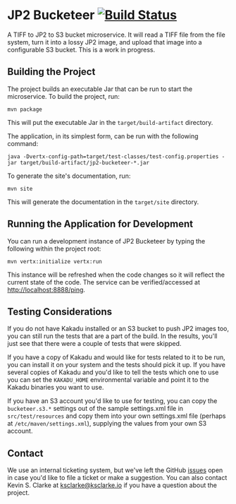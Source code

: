 # JP2 Bucketeer [![Build Status](https://travis-ci.com/UCLALibrary/jp2-bucketeer.svg?branch=master)](https://travis-ci.com/UCLALibrary/jp2-bucketeer)

A TIFF to JP2 to S3 bucket microservice. It will read a TIFF file from the file system, turn it into a lossy JP2 image, and upload that image into a configurable S3 bucket. This is a work in progress.

## Building the Project

The project builds an executable Jar that can be run to start the microservice. To build the project, run:

    mvn package

This will put the executable Jar in the `target/build-artifact` directory.

The application, in its simplest form, can be run with the following command:

    java -Dvertx-config-path=target/test-classes/test-config.properties -jar target/build-artifact/jp2-bucketeer-*.jar

To generate the site's documentation, run:

    mvn site

This will generate the documentation in the `target/site` directory.

## Running the Application for Development

You can run a development instance of JP2 Bucketeer by typing the following within the project root:

    mvn vertx:initialize vertx:run

This instance will be refreshed when the code changes so it will reflect the current state of the code. The service can be verified/accessed at [http://localhost:8888/ping](http://localhost:8888/ping).

## Testing Considerations

If you do not have Kakadu installed or an S3 bucket to push JP2 images too, you can still run the tests that are a part of the build. In the results, you'll just see that there were a couple of tests that were skipped.

If you have a copy of Kakadu and would like for tests related to it to be run, you can install it on your system and the tests should pick it up. If you have several copies of Kakadu and you'd like to tell the tests which one to use you can set the `KAKADU_HOME` environmental variable and point it to the Kakadu binaries you want to use.

If you have an S3 account you'd like to use for testing, you can copy the `bucketeer.s3.*` settings out of the sample settings.xml file in `src/test/resources` and copy them into your own settings.xml file (perhaps at `/etc/maven/settings.xml`), supplying the values from your own S3 account.

## Contact

We use an internal ticketing system, but we've left the GitHub [issues](https://github.com/UCLALibrary/jp2-bucketeer/issues) open in case you'd like to file a ticket or make a suggestion. You can also contact Kevin S. Clarke at <a href="mailto:ksclarke@ksclarke.io">ksclarke@ksclarke.io</a> if you have a question about the project.
